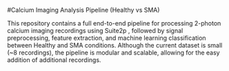 #Calcium Imaging Analysis Pipeline (Healthy vs SMA)

This repository contains a full end-to-end pipeline for processing 2-photon calcium imaging recordings using Suite2p
, followed by signal preprocessing, feature extraction, and machine learning classification between Healthy and SMA conditions.
Although the current dataset is small (~8 recordings), the pipeline is modular and scalable, allowing for the easy addition of additional recordings.
